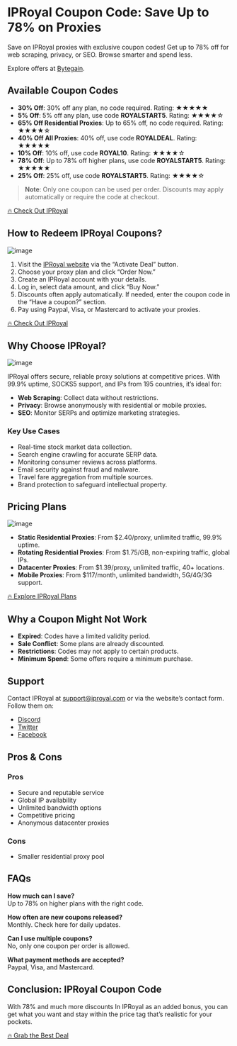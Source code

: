 # IPRoyal Coupon Code: Save Up to 78% on Proxies

Save on IPRoyal proxies with exclusive coupon codes! Get up to 78% off for web scraping, privacy, or SEO. Browse smarter and spend less.

Explore offers at [Bytegain](https://www.bytegain.com/Recommended/biiproyal/).

## Available Coupon Codes

- **30% Off**: 30% off any plan, no code required. Rating: ★★★★★
- **5% Off**: 5% off any plan, use code **ROYALSTART5**. Rating: ★★★★☆
- **65% Off Residential Proxies**: Up to 65% off, no code required. Rating: ★★★★☆
- **40% Off All Proxies**: 40% off, use code **ROYALDEAL**. Rating: ★★★★★
- **10% Off**: 10% off, use code **ROYAL10**. Rating: ★★★★☆
- **78% Off**: Up to 78% off higher plans, use code **ROYALSTART5**. Rating: ★★★★★
- **25% Off**: 25% off, use code **ROYALSTART5**. Rating: ★★★★☆

> **Note**: Only one coupon can be used per order. Discounts may apply automatically or require the code at checkout.

[🔥 Check Out IPRoyal](https://www.bytegain.com/Recommended/biiproyal/)

## How to Redeem IPRoyal Coupons?

![image](https://github.com/user-attachments/assets/9ebd5707-89f7-4ea4-bfbc-e840377f12eb)

1. Visit the [IPRoyal website](https://www.bytegain.com/Recommended/biiproyal/) via the “Activate Deal” button.
2. Choose your proxy plan and click “Order Now.”
3. Create an IPRoyal account with your details.
4. Log in, select data amount, and click “Buy Now.”
5. Discounts often apply automatically. If needed, enter the coupon code in the “Have a coupon?” section.
6. Pay using Paypal, Visa, or Mastercard to activate your proxies.

[🔥 Check Out IPRoyal](https://www.bytegain.com/Recommended/biiproyal/)

## Why Choose IPRoyal?

![image](https://github.com/user-attachments/assets/91ec9e4f-4675-4f41-9466-5efae012db8d)

IPRoyal offers secure, reliable proxy solutions at competitive prices. With 99.9% uptime, SOCKS5 support, and IPs from 195 countries, it’s ideal for:
- **Web Scraping**: Collect data without restrictions.
- **Privacy**: Browse anonymously with residential or mobile proxies.
- **SEO**: Monitor SERPs and optimize marketing strategies.

### Key Use Cases

- Real-time stock market data collection.
- Search engine crawling for accurate SERP data.
- Monitoring consumer reviews across platforms.
- Email security against fraud and malware.
- Travel fare aggregation from multiple sources.
- Brand protection to safeguard intellectual property.

## Pricing Plans

![image](https://github.com/user-attachments/assets/34d91c3d-8a87-4c17-9cd5-6456116e4b4b)

- **Static Residential Proxies**: From $2.40/proxy, unlimited traffic, 99.9% uptime.
- **Rotating Residential Proxies**: From $1.75/GB, non-expiring traffic, global IPs.
- **Datacenter Proxies**: From $1.39/proxy, unlimited traffic, 40+ locations.
- **Mobile Proxies**: From $117/month, unlimited bandwidth, 5G/4G/3G support.

[🔥 Explore IPRoyal Plans](https://www.bytegain.com/Recommended/biiproyal/)

## Why a Coupon Might Not Work

- **Expired**: Codes have a limited validity period.
- **Sale Conflict**: Some plans are already discounted.
- **Restrictions**: Codes may not apply to certain products.
- **Minimum Spend**: Some offers require a minimum purchase.

## Support

Contact IPRoyal at [support@iproyal.com](mailto:support@iproyal.com) or via the website’s contact form. Follow them on:
- [Discord](https://discord.com/invite/iproyal)
- [Twitter](https://twitter.com/iproyal)
- [Facebook](https://facebook.com/iproyal)

## Pros & Cons

### Pros
- Secure and reputable service
- Global IP availability
- Unlimited bandwidth options
- Competitive pricing
- Anonymous datacenter proxies

### Cons
- Smaller residential proxy pool

## FAQs

**How much can I save?**  
Up to 78% on higher plans with the right code.

**How often are new coupons released?**  
Monthly. Check here for daily updates.

**Can I use multiple coupons?**  
No, only one coupon per order is allowed.

**What payment methods are accepted?**  
Paypal, Visa, and Mastercard.

## Conclusion: IPRoyal Coupon Code

With 78% and much more discounts In IPRoyal as an added bonus, you can get what you want and stay within the price tag that’s realistic for your pockets.

[🔥 Grab the Best Deal](https://www.bytegain.com/Recommended/biiproyal/)
